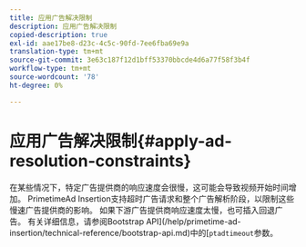 ```yaml
---
title: 应用广告解决限制
description: 应用广告解决限制
copied-description: true
exl-id: aae17be8-d23c-4c5c-90fd-7ee6fba69e9a
translation-type: tm+mt
source-git-commit: 3e63c187f12d1bff53370bbcde4d6a77f58f3b4f
workflow-type: tm+mt
source-wordcount: '78'
ht-degree: 0%

---
```


# 应用广告解决限制{#apply-ad-resolution-constraints}

在某些情况下，特定广告提供商的响应速度会很慢，这可能会导致视频开始时间增加。 PrimetimeAd Insertion支持超时广告请求和整个广告解析阶段，以限制这些慢速广告提供商的影响。  如果下游广告提供商响应速度太慢，也可插入回退广告。  有关详细信息，请参阅Bootstrap API](/help/primetime-ad-insertion/technical-reference/bootstrap-api.md)中的[`ptadtimeout`参数。
